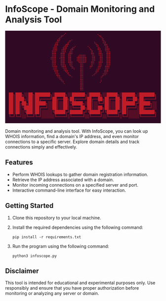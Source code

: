 # InfoScope - Domain Monitoring and Analysis Tool

![Demonstration](./img/img.png)

Domain monitoring and analysis tool. With InfoScope, you can look up WHOIS information, find a domain's IP address, and even monitor connections to a specific server. Explore domain details and track connections simply and effectively.

## Features

- Perform WHOIS lookups to gather domain registration information.
- Retrieve the IP address associated with a domain.
- Monitor incoming connections on a specified server and port.
- Interactive command-line interface for easy interaction.

## Getting Started

1. Clone this repository to your local machine.

2. Install the required dependencies using the following command:

    ```
    pip install -r requirements.txt
    ```

3. Run the program using the following command:

    ```
    python3 infoscope.py
    ```
    
## Disclaimer

This tool is intended for educational and experimental purposes only. Use responsibly and ensure that you have proper authorization before monitoring or analyzing any server or domain.
